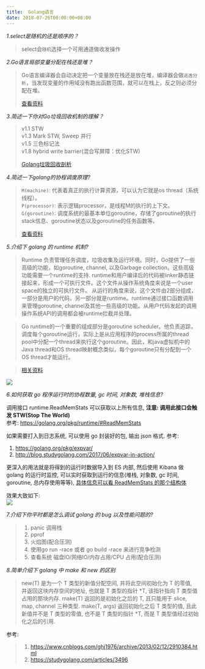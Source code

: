 ```yaml
---
title:  Golang语言
date: 2018-07-26T00:00:00+08:00
---
```

_1.select是随机的还是顺序的？_

> select会`随机`选择一个可用通道做收发操作

_2.Go语言局部变量分配在栈还是堆？_

> Go语言编译器会自动决定把一个变量放在栈还是放在堆，编译器会做`逃逸分析`，当发现变量的作用域没有跑出函数范围，就可以在栈上，反之则必须分配在堆。
>
> [查看资料](https://www.jianshu.com/p/4e3478e9d252)

_3.简述一下你对Go垃圾回收机制的理解？_

> v1.1 STW           
> v1.3 Mark STW, Sweep 并行        
> v1.5 三色标记法         
> v1.8 hybrid write barrier(混合写屏障：优化STW)       
>
> [Golang垃圾回收剖析](http://legendtkl.com/2017/04/28/golang-gc/)

_4.简述一下golang的协程调度原理?_

> `M(machine)`: 代表着真正的执行计算资源，可以认为它就是os thread（系统线程）。    
> `P(processor)`: 表示逻辑processor，是线程M的执行的上下文。    
> `G(goroutine)`: 调度系统的最基本单位goroutine，存储了goroutine的执行stack信息、goroutine状态以及goroutine的任务函数等。     
> 
> [查看资料](https://github.com/talk-go/night/blob/master/reading/20180802/README.md)

_5.介绍下 golang 的 runtime 机制?_   

> Runtime 负责管理任务调度，垃圾收集及运行环境。同时，Go提供了一些高级的功能，如goroutine, channel, 以及Garbage collection。这些高级功能需要一个runtime的支持. runtime和用户编译后的代码被linker静态链接起来，形成一个可执行文件。这个文件从操作系统角度来说是一个user space的独立的可执行文件。
> 从运行的角度来说，这个文件由2部分组成，一部分是用户的代码，另一部分就是runtime。runtime通过接口函数调用来管理goroutine, channel及其他一些高级的功能。从用户代码发起的调用操作系统API的调用都会被runtime拦截并处理。

> Go runtime的一个重要的组成部分是goroutine scheduler。他负责追踪，调度每个goroutine运行，实际上是从应用程序的process所属的thread pool中分配一个thread来执行这个goroutine。因此，和java虚拟机中的Java thread和OS thread映射概念类似，每个goroutine只有分配到一个OS thread才能运行。

> [相关资料](https://blog.csdn.net/xclyfe/article/details/50562349)

![](/images/goruntime.png)

_6.如何获取 go 程序运行时的协程数量, gc 时间, 对象数, 堆栈信息?_   
 
调用接口 runtime.ReadMemStats 可以获取以上所有信息, **注意: 调用此接口会触发 STW(Stop The World)**  
参考: https://golang.org/pkg/runtime/#ReadMemStats

如果需要打入到日志系统, 可以使用 go 封装好的包, 输出 json 格式. 参考:

1. https://golang.org/pkg/expvar/ 
2. http://blog.studygolang.com/2017/06/expvar-in-action/ 

更深入的用法就是将得到的运行时数据导入到 ES 内部, 然后使用 Kibana 做 golang 的运行时监控, 可以实时获取到运行的信息(堆栈, 对象数, gc 时间, goroutine, 总内存使用等等), [具体信息可以看 ReadMemStats 的那个结构体](https://golang.org/pkg/runtime/#MemStats)    

效果大致如下:    
![](/images/golang-goroutine-object.png)
 
_7.介绍下你平时都是怎么调试 golang 的 bug 以及性能问题的?_

> 1. panic 调用栈
> 2. pprof
> 3. 火焰图(配合压测)
> 4. 使用go run -race 或者 go build -race 来进行竞争检测
> 5. 查看系统 磁盘IO/网络IO/内存占用/CPU 占用(配合压测)

_8.简单介绍下 golang 中 make 和 new 的区别_

> new(T) 是为一个 T 类型的新值分配空间, 并将此空间初始化为 T 的零值, 并返回这块内存空间的地址, 也就是 T 类型的指针 \*T, 该指针指向 T 类型值占用的那块内存.
> make(T) 返回的是初始化之后的 T, 且只能用于 slice, map, channel 三种类型. make(T, args) 返回初始化之后 T 类型的值, 且此新值并不是 T 类型的零值, 也不是 T 类型的指针 \*T, 而是 T 类型值经过初始化之后的引用.

参考:
> 1. https://www.cnblogs.com/ghj1976/archive/2013/02/12/2910384.html
> 2. https://studygolang.com/articles/3496

